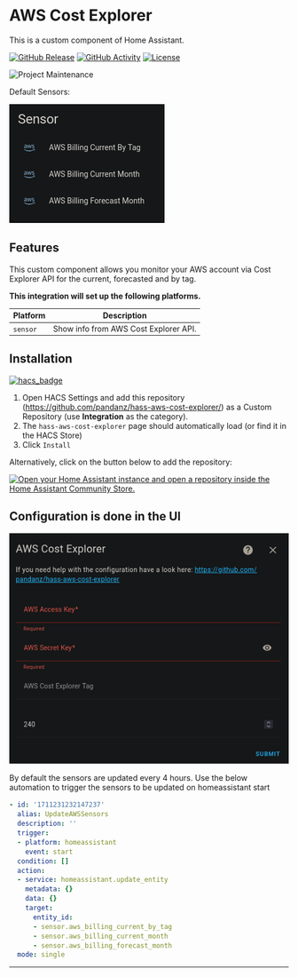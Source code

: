 # AWS Cost Explorer
This is a custom component of Home Assistant.


[![GitHub Release][releases-shield]][releases]
[![GitHub Activity][commits-shield]][commits]
[![License][license-shield]](LICENSE)

![Project Maintenance][maintenance-shield]

Default Sensors:

![default_sensors](images/aws_ce_default_sensors.png)

## Features

This custom component allows you monitor your AWS account via Cost Explorer API for the current, forecasted and by tag.

**This integration will set up the following platforms.**

Platform | Description
-- | --
`sensor` | Show info from AWS Cost Explorer API.

## Installation
[![hacs_badge](https://img.shields.io/badge/HACS-Custom-41BDF5.svg)](https://github.com/hacs/integration)

1. Open HACS Settings and add this repository (https://github.com/pandanz/hass-aws-cost-explorer/)
   as a Custom Repository (use **Integration** as the category).
2. The `hass-aws-cost-explorer` page should automatically load (or find it in the HACS Store)
3. Click `Install`

Alternatively, click on the button below to add the repository:

[![Open your Home Assistant instance and open a repository inside the Home Assistant Community Store.](https://my.home-assistant.io/badges/hacs_repository.svg)](https://my.home-assistant.io/redirect/hacs_repository/?category=Integration&repository=hass-aws-cost-explorer&owner=pandanz)

## Configuration is done in the UI

![config_flow](images/config_flow.png)

By default the sensors are updated every 4 hours. Use the below automation to trigger the sensors to be updated on homeassistant start

```yml
- id: '1711231232147237'
  alias: UpdateAWSSensors
  description: ''
  trigger:
  - platform: homeassistant
    event: start
  condition: []
  action:
  - service: homeassistant.update_entity
    metadata: {}
    data: {}
    target:
      entity_id:
      - sensor.aws_billing_current_by_tag
      - sensor.aws_billing_current_month
      - sensor.aws_billing_forecast_month
  mode: single
```

<!---->

***

[hass-aws-cost-explorer]: https://github.com/pandanz/hass-aws-cost-explorer
[commits-shield]: https://img.shields.io/github/commit-activity/y/pandanz/hass-aws-cost-explorer.svg?style=for-the-badge
[commits]: https://github.com/pandanz/hass-aws-cost-explorer/commits/main
[forum-shield]: https://img.shields.io/badge/community-forum-brightgreen.svg?style=for-the-badge
[forum]: https://community.home-assistant.io/
[license-shield]: https://img.shields.io/github/license/pandanz/hass-aws-cost-explorer.svg?style=for-the-badge
[maintenance-shield]: https://img.shields.io/badge/maintainer-pandanz-blue.svg?style=for-the-badge
[releases-shield]: https://img.shields.io/github/release/pandanz/hass-aws-cost-explorer.svg?style=for-the-badge
[releases]: https://github.com/pandanz/hass-aws-cost-explorer/releases
